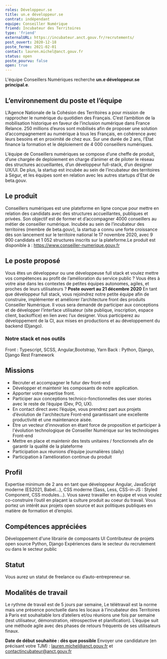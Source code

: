 ```yaml
---
roles: Développeur.se
title: un.e développeur.se
contrat: indépendant
equipe: Conseiller Numérique
friend: Incubateur des Territoires
type: 'friend'
externalURL: https://incubateur.anct.gouv.fr/recrutements/
post_ouvert: 2020-12-18
poste_ferme: 2021-02-01
contact: lauren.michel@anct.gouv.fr
status: open
poste_pourvu: false
open: true
---
```


L'équipe Conseillers Numériques recherche **un.e développeur.se principal.e**.

## L’environnement du poste et l’équipe

L’Agence Nationale de la Cohésion des Territoires a pour mission de rapprocher le numérique du quotidien des Français. C’est l’ambition de la mobilisation historique en faveur de l’inclusion numérique dans France Relance. 250 millions d’euros sont mobilisés afin de proposer une solution d’accompagnement au numérique à tous les Français, en cohérence avec leurs besoins et en proximité de chez eux.
Sur une durée de 2 ans, l’État finance la formation et le déploiement de 4 000 conseillers numériques. 

L’équipe de Conseillers numériques se compose d’une cheffe de produit, d’une chargée de deploiement en charge d’animer et de piloter le réseau des structures accueillantes, d’un développeur full-stack, d’un designer UX/UI.
De plus, la startup est incubée au sein de l’incubateur des territoires à Ségur, et les équipes sont en relation avec les autres startups d'Etat de beta.gouv.

## Le produit

Conseillers numériques est une plateforme en ligne conçue pour mettre en relation des candidats avec des structures accueillantes, publiques et privées. Son objectif est de former et d’accompagner 4000 conseillers au métier de conseiller numérique.
Incubée au sein de l’incubateur des territoires (membre de beta.gouv), la startup a connu une forte croissance dès son lancement sur le territoire national le 17 novembre 2020, avec 9 900 candidats et 1 052 structures inscrits sur la plateforme.Le produit est disponible à : https://www.conseiller-numerique.gouv.fr

## Le poste proposé
Vous êtes un développeur ou une développeuse full stack  et voulez mettre vos compétences au profit de l’amélioration du service public ?
Vous êtes à votre aise dans les contextes de petites équipes autonomes, agiles, et proches de leurs utilisateurs ?
**Poste ouvert au 21 décembre 2020**
En tant que développeur full stack, vous rejoindrez notre petite équipe afin de construire, implémenter et améliorer l’architecture front des produits Conseiller Numérique.
Il vous sera demandé de participer aux conceptions et de développer l’interface utilisateur (site publique, inscription, espace client, backoffice) en lien avec l’ux designer.
Vous participerez au développement de la CI, aux mises en productions et au développement du backend (Django).

### Notre stack et nos outils

Front : Typescript, SCSS, Angular,Bootstrap, Yarn
Back : Python, Django, Django Rest Framework

## Missions
* Recruter et accompagner le futur dev front-end 
* Développer et maintenir les composants de notre application.
* Apporter votre expertise front.
* Participer aux conceptions technico-fonctionnelles des user stories avec le reste de l’équipe (Dev, PO, UX).
* En contact direct avec l’équipe, vous prendrez part aux projets d’évolution de l'architecture Front-end garantissant une excellente productivité et une maintenance aisée.
* Être un vecteur d’innovation en étant force de proposition et participer à l'évolution technologique de Conseiller Numérique sur les technologies Front-end
* Mettre en place et maintenir des tests unitaires / fonctionnels afin de garantir la qualité de la plateforme
* Participation aux réunions d’équipe journalières (daily)
* Participation à l’amélioration continue du produit

## Profil
Expertise minimum de 2 ans en tant que développeur Angular, JavaScript moderne (ES2021, Babel...), CSS moderne (Sass, Less, CSS-in-JS : Styled Component, CSS modules...).
Vous savez travailler en équipe et vous voulez co-construire l’outil en plaçant la culture produit au coeur du travail.
Vous portez un intérêt aux projets open source et aux politiques publiques en matière de formation et d’emploi.

## Compétences appréciées
Développement d'une librairie de composants UI
Contributeur de projets open source
Python, Django
Expériences dans le secteur du recrutement ou dans le secteur public

## Statut
Vous aurez un statut de freelance ou d’auto-entrepreneur‧se.

## Modalités de travail
Le rythme de travail est de 5 jours par semaine, Le télétravail est la norme mais une présence ponctuelle dans les locaux à l’incubateur des Territoires à Paris est souhaitable lors d’ateliers et/ou réunions une fois par semaine  (test utilisateur, démonstration, rétrospective et planification). L’équipe suit une méthode agile avec des phases de retours fréquents de ses utilisateurs finaux.

**Date de début  souhaitée : dès que possible**
Envoyer une candidature (en précisant votre TJM) : 
lauren.michel@anct.gouv.fr et contactincubateur@anct.gouv.fr
